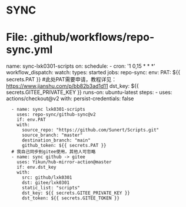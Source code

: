 # SYNC


# File: .github/workflows/repo-sync.yml
name: sync-lxk0301-scripts
on:
  schedule:
    - cron: '1 0,15 * * *'
  workflow_dispatch:
  watch:
    types: started
jobs:
  repo-sync:
    env:
      PAT: ${{ secrets.PAT }} #此处PAT需要申请，教程详见：https://www.jianshu.com/p/bb82b3ad1d11
      dst_key: ${{ secrets.GITEE_PRIVATE_KEY }}
    runs-on: ubuntu-latest
    steps:
      - uses: actions/checkout@v2
        with:
          persist-credentials: false

      - name: sync lxk0301-scripts
        uses: repo-sync/github-sync@v2
        if: env.PAT
        with:
          source_repo: "https://github.com/Sunert/Scripts.git"
          source_branch: "master"
          destination_branch: "main"
          github_token: ${{ secrets.PAT }}
      # 我自己同步到gitee使用，其他人可忽略
      - name: sync github -> gitee
        uses: Yikun/hub-mirror-action@master
        if: env.dst_key
        with:
          src: github/lxk0301
          dst: gitee/lxk0301
          static_list: "scripts"
          dst_key: ${{ secrets.GITEE_PRIVATE_KEY }}
          dst_token: ${{ secrets.GITEE_TOKEN }}
